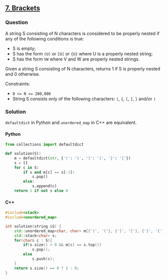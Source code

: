 ## **[7. Brackets](https://app.codility.com/programmers/lessons/7-stacks_and_queues/brackets/)**

### Question
A string S consisting of N characters is considered to be properly nested if any of the following conditions is true:

- S is empty;
- S has the form `(U)` or `[U]` or `{U}` where U is a properly nested string;
- S has the form `VW` where V and W are properly nested strings.

Given a string S consisting of N characters, returns 1 if S is properly nested and 0 otherwise.

Constraints:
- `0 <= N <= 200,000`
- String S consists only of the following characters: `(`, `{`, `[`, `]`, `}` and/or `)`

### Solution
`defaultdict` in Python and `unordered_map` in C++ are equivalent. 

#### Python
```python
from collections import defaultdict 

def solution(S):
    m = defaultdict(str, {')': '(', ']': '[', '}': '{'})
    s = []
    for c in S:
        if s and m[c] == s[-1]:
            s.pop()
        else:
            s.append(c)
    return 1 if not s else 0
``` 

#### C++
```cpp
#include<stack>
#include<unordered_map>

int solution(string &S) {
    std::unordered_map<char, char> m{{')', '('}, {']', '['}, {'}', '{'}};
    std::stack<char> s;
    for(char& c : S){
        if(s.size() > 0 && m[c] == s.top())
            s.pop();
        else
            s.push(c);
    }
    return s.size() == 0 ? 1 : 0;
}
```

